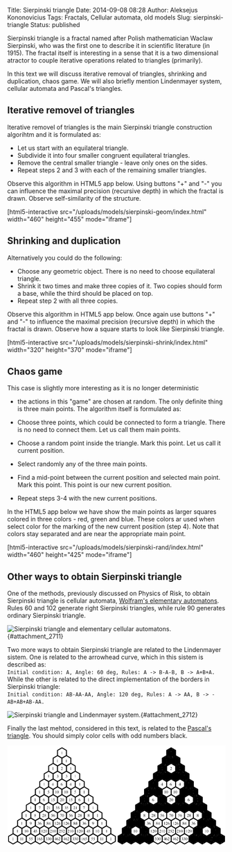 Title: Sierpinski triangle
Date: 2014-09-08 08:28
Author: Aleksejus Kononovicius
Tags: Fractals, Cellular automata, old models
Slug: sierpinski-triangle
Status: published

Sierpinski triangle is a fractal named
after Polish mathematician Waclaw Sierpinski, who was the first one to
describe it in scientific literature (in 1915). The fractal itself is
interesting in a sense that it is a two dimensional atractor to couple
iterative operations related to triangles (primarily).

In this text we will discuss iterative removal of triangles, shrinking
and duplication, chaos game. We will also briefly mention Lindenmayer
system, cellular automata and Pascal's
triangles.<!--more-->

Iterative removel of triangles
------------------------------

Iterative removel of triangles is the main Sierpinski triangle
construction algorihtm and it is formulated as:

-   Let us start with an equilateral triangle.
-   Subdivide it into four smaller congruent equilateral triangles.
-   Remove the central smaller triangle - leave only ones on the sides.
-   Repeat steps 2 and 3 with each of the remaining smaller triangles.

Observe this algorithm in HTML5 app below. Using buttons "+" and "-"
you can influence the maximal precision (recursive depth) in which the
fractal is drawn. Observe self-similarity of the structure.

[html5-interactive
src="/uploads/models/sierpinski-geom/index.html"
width="460" height="455" mode="iframe"]

Shrinking and duplication
-------------------------

Alternatively you could do the following:

-   Choose any geometric object. There is no need to choose equilateral
    triangle.
-   Shrink it two times and make three copies of it. Two copies should
    form a base, while the third should be placed on top.
-   Repeat step 2 with all three copies.

Observe this algorithm in HTML5 app below. Once again use buttons "+"
and "-" to influence the maximal precision (recursive depth) in which
the fractal is drawn. Observe how a square starts to look like
Sierpinski triangle.

[html5-interactive
src="/uploads/models/sierpinski-shrink/index.html"
width="320" height="370" mode="iframe"]

Chaos game
----------

This case is slightly more interesting as it is no longer deterministic
- the actions in this "game" are chosen at random. The only definite
thing is three main points. The algorithm itself is formulated as:

-   Choose three points, which could be connected to form a triangle.
    There is no need to connect them. Let us call them main points.
-   Choose a random point inside the triangle. Mark this point. Let us
    call it current position.
-   Select randomly any of the three main points.
-   Find a mid-point between the current position and selected main
    point. Mark this point. This point is our new current position.
-   Repeat steps 3-4 with the new current positions.

In the HTML5 app below we have show the main points as larger squares
colored in three colors - red, green and blue. These colors ar used when
select color for the marking of the new current position (step 4). Note
that colors stay separated and are near the appropriate main point.

[html5-interactive
src="/uploads/models/sierpinski-rand/index.html"
width="460" height="425" mode="iframe"]

Other ways to obtain Sierpinski triangle
----------------------------------------

One of the methods, previously discussed on Physics of Risk, to obtain
Sierpinski triangle is cellular automata, [Wolfram's elementary
automatons](/wolframs-elementary-automatons "Wolfram elementary automatons").
Rules 60 and 102 generate right Sierpinski triangles, while rule 90
generates ordinary Sierpinski triangle.

![Sierpinski triangle and elementary cellular
automatons.](/uploads/2014/09/sierpinski-cell.png "
Sierpinski triangle and elementary cellular automatons - 102, 90 and 60
rules."){#attachment_2711} 

Two more ways to obtain Sierpinski triangle are related to the
Lindenmayer sistem. One is related to the arrowhead curve, which in this
sistem is described as:  
`Initial condition: A, Angle: 60 deg, Rules: A -> B-A-B, B -> A+B+A.`  
While the other is related to the direct implementation of the borders
in Sierpinski triangle:  
`Initial condition: AB-AA-AA, Angle: 120 deg, Rules: A -> AA, B -> -AB+AB+AB-AA.`

![Sierpinski triangle and Lindenmayer
system.](/uploads/2014/09/sierpinski-lindenmayer.png "
Sierpinski triangle and Lindenmayer system - arrowhead curve and direct
implementation."){#attachment_2712} 

Finally the last mehtod, considered in this text, is related to the
[Pascal's
triangle](http://en.wikipedia.org/wiki/Pascal%27s_triangle "Article on Wikipedia").
You should simply color cells with odd numbers black.

![Sierpinski triangle and Pascal triangle](/uploads/2014/09/sierpinski-pascal.png "Sierpinski triangle and Pascal triangle")

